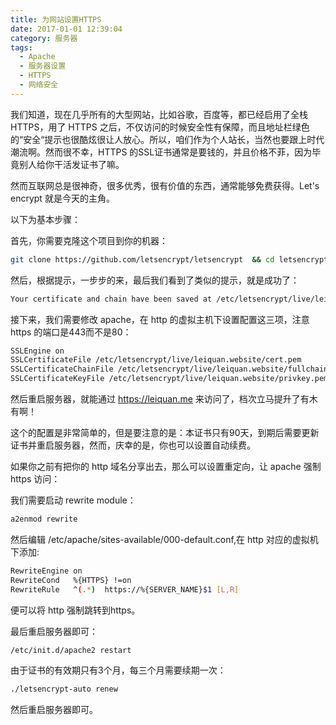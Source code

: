 ```yaml
---
title: 为网站设置HTTPS
date: 2017-01-01 12:39:04
category: 服务器
tags:
  - Apache
  - 服务器设置
  - HTTPS
  - 网络安全
---
```

我们知道，现在几乎所有的大型网站，比如谷歌，百度等，都已经启用了全栈 HTTPS，用了 HTTPS 之后，不仅访问的时候安全性有保障，而且地址栏绿色的“安全“提示也很酷炫很让人放心。所以，咱们作为个人站长，当然也要跟上时代潮流啊。然而很不幸，HTTPS  的SSL证书通常是要钱的，并且价格不菲，因为毕竟别人给你干活发证书了嘛。

然而互联网总是很神奇，很多优秀，很有价值的东西，通常能够免费获得。Let's encrypt 就是今天的主角。

<!--more-->

以下为基本步骤：

首先，你需要克隆这个项目到你的机器：

```bash
git clone https://github.com/letsencrypt/letsencrypt  && cd letsencrypt && ./letsencrypt-auto
```

然后，根据提示，一步步的来，最后我们看到了类似的提示，就是成功了：

```bash
Your certificate and chain have been saved at /etc/letsencrypt/live/leiquan.me/fullchain.pem
```


接下来，我们需要修改 apache，在 http 的虚拟主机下设置配置这三项，注意 https 的端口是443而不是80：

```bash
SSLEngine on
SSLCertificateFile /etc/letsencrypt/live/leiquan.website/cert.pem
SSLCertificateChainFile /etc/letsencrypt/live/leiquan.website/fullchain.pem
SSLCertificateKeyFile /etc/letsencrypt/live/leiquan.website/privkey.pem
```

然后重启服务器，就能通过 https://leiquan.me 来访问了，档次立马提升了有木有啊！

这个的配置是非常简单的，但是要注意的是：本证书只有90天，到期后需要更新证书并重启服务器，然而，庆幸的是，你也可以设置自动续费。

如果你之前有把你的 http 域名分享出去，那么可以设置重定向，让 apache 强制 https 访问：

我们需要启动 rewrite module：

```bash
a2enmod rewrite
```

然后编辑 /etc/apache/sites-available/000-default.conf,在 http 对应的虚拟机下添加:

```bash
RewriteEngine on
RewriteCond   %{HTTPS} !=on
RewriteRule   ^(.*)  https://%{SERVER_NAME}$1 [L,R]
```

便可以将 http 强制跳转到https。

最后重启服务器即可：

```bash
/etc/init.d/apache2 restart
```

由于证书的有效期只有3个月，每三个月需要续期一次：

```bash
./letsencrypt-auto renew
```
然后重启服务器即可。
